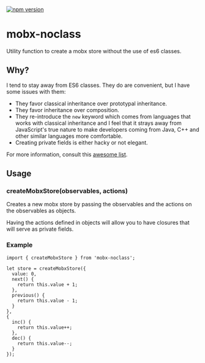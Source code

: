 [![npm version](https://badge.fury.io/js/mobx-noclass.svg)](https://badge.fury.io/js/mobx-noclass)

# mobx-noclass

Utility function to create a mobx store without the use of es6 classes.

## Why?

I tend to stay away from ES6 classes. They do are convenient, but I have some issues with them:

* They favor classical inheritance over prototypal inheritance.
* They favor inheritance over composition.
* They re-introduce the `new` keyword which comes from languages that works with classical inheritance and I feel that it strays away from JavaScript's true nature to make developers coming from Java, C++ and other similar languages more comfortable.
* Creating private fields is either hacky or not elegant.

For more information, consult this [awesome list](https://github.com/joshburgess/not-awesome-es6-classes).

## Usage

### createMobxStore(observables, actions)

Creates a new mobx store by passing the observables and the actions on the observables as objects.

Having the actions defined in objects will allow you to have closures that will serve as private fields.

### Example

    import { createMobxStore } from 'mobx-noclass';

    let store = createMobxStore({
      value: 0,
      next() {
        return this.value + 1;
      },
      previous() {
        return this.value - 1;
      }
    },
    {
      inc() {
        return this.value++;
      },
      dec() {
        return this.value--;
      }
    });

